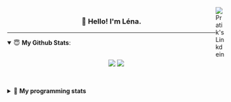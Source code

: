 <!--
<a href="https://twitter.com" target="_blank" rel="nofollow">
 <img align="right" alt="Pratik's Twitter" width="22px" src="https://cdn.jsdelivr.net/npm/simple-icons@v3/icons/twitter.svg" />
</a> 

-->
<a href="https://www.linkedin.com/in/lenagiacalone/" target="_blank" rel="nofollow">
 <img align="right" alt="Pratik's Linkdein" width="22px" src="https://cdn.jsdelivr.net/npm/simple-icons@v3/icons/linkedin.svg" />
</a>



<h3 align="center">👋 Hello! I'm Léna.</h3>

---

<!--
**lgiacalo/lgiacalo** is a ✨ _special_ ✨ repository because its `README.md` (this file) appears on your GitHub profile.

Here are some ideas to get you started:

- 🔭 I’m currently working on ...
- 🌱 I’m currently learning ...
- 👯 I’m looking to collaborate on ...
- 🤔 I’m looking for help with ...
- 💬 Ask me about ...
- 📫 How to reach me: ...
- 😄 Pronouns: ...
- ⚡ Fun fact: ...
-->

<details open>
 <summary> 😇 <b>My Github Stats</b>: </summary>
<br>
<p align = "center">
  <img src = "https://github-readme-stats.vercel.app/api?username=lgiacalo&show_icons=true&theme=nord" width="420">
  <img src = "https://github-readme-stats.vercel.app/api/top-langs/?username=lgiacalo&layout=compact&theme=nord">
</p>
 
<br>
<p align = "center">
  <imp src = "https://github-readme-stats.vercel.app/api/wakatime?username=lgiacalo&theme=nord">
</p>

</details>

<details>
 <summary>🤖 <b>My programming stats</b></summary>
 <br>
 
<!--START_SECTION:waka-->
![Lines of code](https://img.shields.io/badge/From%20Hello%20World%20I%27ve%20Written-956132%20lines%20of%20code-blue)

**🐱 My Github Data** 

> 🏆 247 Contributions in the Year 2021
 > 
> 📦 296.8 kB Used in Github's Storage 
 > 
> 🚫 Not Opted to Hire
 > 
> 📜 44 Public Repositories 
 > 
> 🔑 32 Private Repositories  
 > 
**I'm a Night 🦉** 

```text
🌞 Morning    115 commits    ███░░░░░░░░░░░░░░░░░░░░░░   12.33% 
🌆 Daytime    311 commits    ████████░░░░░░░░░░░░░░░░░   33.33% 
🌃 Evening    397 commits    ██████████░░░░░░░░░░░░░░░   42.55% 
🌙 Night      110 commits    ███░░░░░░░░░░░░░░░░░░░░░░   11.79%

```
📅 **I'm Most Productive on Wednesday** 

```text
Monday       139 commits    ███░░░░░░░░░░░░░░░░░░░░░░   14.9% 
Tuesday      129 commits    ███░░░░░░░░░░░░░░░░░░░░░░   13.83% 
Wednesday    182 commits    █████░░░░░░░░░░░░░░░░░░░░   19.51% 
Thursday     172 commits    ████░░░░░░░░░░░░░░░░░░░░░   18.44% 
Friday       134 commits    ███░░░░░░░░░░░░░░░░░░░░░░   14.36% 
Saturday     63 commits     █░░░░░░░░░░░░░░░░░░░░░░░░   6.75% 
Sunday       114 commits    ███░░░░░░░░░░░░░░░░░░░░░░   12.22%

```


📊 **This Week I Spent My Time On** 

```text
⌚︎ Time Zone: Europe/Paris

💬 Programming Languages: 
Vue.js                   56 mins             ███████████░░░░░░░░░░░░░░   43.59% 
JavaScript               46 mins             █████████░░░░░░░░░░░░░░░░   36.23% 
SQL                      15 mins             ███░░░░░░░░░░░░░░░░░░░░░░   12.31% 
Other                    10 mins             ██░░░░░░░░░░░░░░░░░░░░░░░   7.86%

🔥 Editors: 
VS Code                  2 hrs 8 mins        █████████████████████████   100.0%

🐱‍💻 Projects: 
remotefr-js-0920-p3-off-h1 hr 7 mins         █████████████░░░░░░░░░░░░   52.4% 
remotefr-js-0920-p3-off-h1 hr 1 min          ████████████░░░░░░░░░░░░░   47.6%

💻 Operating System: 
Mac                      2 hrs 8 mins        █████████████████████████   100.0%

```

**I Mostly Code in C** 

```text
C                        26 repos            ████████░░░░░░░░░░░░░░░░░   33.33% 
JavaScript               13 repos            ████░░░░░░░░░░░░░░░░░░░░░   16.67% 
HTML                     8 repos             ██░░░░░░░░░░░░░░░░░░░░░░░   10.26% 
Shell                    8 repos             ██░░░░░░░░░░░░░░░░░░░░░░░   10.26% 
C++                      4 repos             █░░░░░░░░░░░░░░░░░░░░░░░░   5.13%

```


**Timeline**

![Chart not found](https://raw.githubusercontent.com/lgiacalo/lgiacalo/main/charts/bar_graph.png) 


<!--END_SECTION:waka-->

</details>
